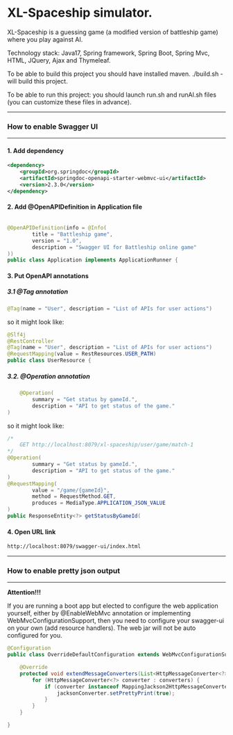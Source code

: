 XL-Spaceship simulator.
==================================
XL-Spaceship is a guessing game (a modified version of battleship game) where you play against AI.

Technology stack: Java17, Spring framework, Spring Boot, Spring Mvc, HTML, JQuery, Ajax and Thymeleaf.

To be able to build this project you should have installed maven.
./build.sh - will build this project.

To be able to run this project: you should launch run.sh and runAI.sh files (you can customize these files in advance).

*******************************************
### How to enable Swagger UI
*******************************************

#### 1. Add dependency
```xml
<dependency>
    <groupId>org.springdoc</groupId>
    <artifactId>springdoc-openapi-starter-webmvc-ui</artifactId>
    <version>2.3.0</version>
</dependency>
```

#### 2. Add @OpenAPIDefinition in Application file
```java

@OpenAPIDefinition(info = @Info(
        title = "Battleship game",
        version = "1.0",
        description = "Swagger UI for Battleship online game"
))
public class Application implements ApplicationRunner {
```

#### 3. Put OpenAPI annotations
##### 3.1 @Tag annotation

```java
@Tag(name = "User", description = "List of APIs for user actions")
```

so it might look like:

```java
@Slf4j
@RestController
@Tag(name = "User", description = "List of APIs for user actions")
@RequestMapping(value = RestResources.USER_PATH)
public class UserResource {
```

##### 3.2. @Operation annotation

```java
    @Operation(
        summary = "Get status by gameId.",
        description = "API to get status of the game."
)
```

so it might look like:

```java
/*
    GET http://localhost:8079/xl-spaceship/user/game/match-1
*/
@Operation(
        summary = "Get status by gameId.",
        description = "API to get status of the game."
)
@RequestMapping(
        value = "/game/{gameId}",
        method = RequestMethod.GET,
        produces = MediaType.APPLICATION_JSON_VALUE
)
public ResponseEntity<?> getStatusByGameId(
```

#### 4. Open URL link
```bash
http://localhost:8079/swagger-ui/index.html
```

*******************************************
### How to enable pretty json output
*******************************************
<b>Attention!!!</b>

If you are running a boot app but elected to configure the web application yourself, either by @EnableWebMvc annotation 
or implementing WebMvcConfigurationSupport, then you need to configure your swagger-ui on your own (add resource handlers). 
The web jar will not be auto configured for you.

```java
@Configuration
public class OverrideDefaultConfiguration extends WebMvcConfigurationSupport {

    @Override
    protected void extendMessageConverters(List<HttpMessageConverter<?>> converters) {
        for (HttpMessageConverter<?> converter : converters) {
            if (converter instanceof MappingJackson2HttpMessageConverter jacksonConverter) {
                jacksonConverter.setPrettyPrint(true);
            }
        }
    }

}
```
